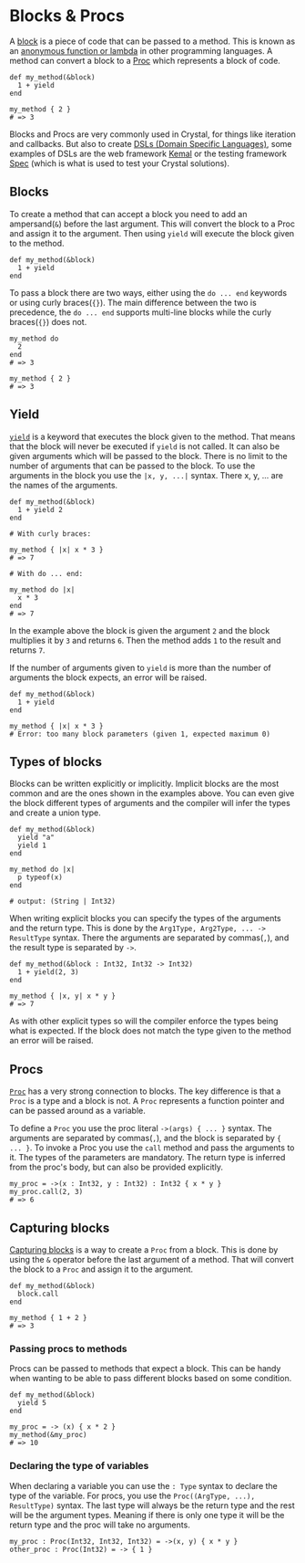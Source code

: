 # Blocks & Procs

A [block][block] is a piece of code that can be passed to a method.
This is known as an [anonymous function or lambda][anonymous function] in other programming languages.
A method can convert a block to a [Proc][proc] which represents a block of code.

```crystal
def my_method(&block)
  1 + yield
end

my_method { 2 }
# => 3
```

Blocks and Procs are very commonly used in Crystal, for things like iteration and callbacks.
But also to create [DSLs (Domain Specific Languages)][dsl], some examples of DSLs are the web framework [Kemal][kemal] or the testing framework [Spec][spec] (which is what is used to test your Crystal solutions).

## Blocks

To create a method that can accept a block you need to add an ampersand(`&`) before the last argument.
This will convert the block to a Proc and assign it to the argument.
Then using `yield` will execute the block given to the method.

```crystal
def my_method(&block)
  1 + yield
end
```

To pass a block there are two ways, either using the `do ... end` keywords or using curly braces(`{}`).
The main difference between the two is precedence, the `do ... end` supports multi-line blocks while the curly braces(`{}`) does not.

```crystal
my_method do
  2
end
# => 3

my_method { 2 }
# => 3
```

## Yield

[`yield`][yield] is a keyword that executes the block given to the method.
That means that the block will never be executed if `yield` is not called.
It can also be given arguments which will be passed to the block.
There is no limit to the number of arguments that can be passed to the block.
To use the arguments in the block you use the `|x, y, ...|` syntax.
There x, y, ... are the names of the arguments.

```crystal
def my_method(&block)
  1 + yield 2
end

# With curly braces:

my_method { |x| x * 3 }
# => 7

# With do ... end:

my_method do |x|
  x * 3
end
# => 7
```

In the example above the block is given the argument `2` and the block multiplies it by `3` and returns `6`.
Then the method adds `1` to the result and returns `7`.

If the number of arguments given to `yield` is more than the number of arguments the block expects, an error will be raised.

```crystal
def my_method(&block)
  1 + yield
end

my_method { |x| x * 3 }
# Error: too many block parameters (given 1, expected maximum 0)
```

## Types of blocks

Blocks can be written explicitly or implicitly.
Implicit blocks are the most common and are the ones shown in the examples above.
You can even give the block different types of arguments and the compiler will infer the types and create a union type.

```crystal
def my_method(&block)
  yield "a"
  yield 1
end

my_method do |x|
  p typeof(x)
end

# output: (String | Int32)
```

When writing explicit blocks you can specify the types of the arguments and the return type.
This is done by the `Arg1Type, Arg2Type, ... -> ResultType` syntax.
There the arguments are separated by commas(`,`), and the result type is separated by `->`.

```crystal
def my_method(&block : Int32, Int32 -> Int32)
  1 + yield(2, 3)
end

my_method { |x, y| x * y }
# => 7
```

As with other explicit types so will the compiler enforce the types being what is expected.
If the block does not match the type given to the method an error will be raised.

## Procs

[`Proc`][proc] has a very strong connection to blocks.
The key difference is that a `Proc` is a type and a block is not.
A `Proc` represents a function pointer and can be passed around as a variable.

To define a `Proc` you use the proc literal `->(args) { ... }` syntax.
The arguments are separated by commas(`,`), and the block is separated by `{ ... }`.
To invoke a Proc you use the `call` method and pass the arguments to it.
The types of the parameters are mandatory.
The return type is inferred from the proc's body, but can also be provided explicitly.

```crystal
my_proc = ->(x : Int32, y : Int32) : Int32 { x * y }
my_proc.call(2, 3)
# => 6
```

## Capturing blocks

[Capturing blocks][capturing-blocks] is a way to create a `Proc` from a block.
This is done by using the `&` operator before the last argument of a method.
That will convert the block to a `Proc` and assign it to the argument. 

```crystal
def my_method(&block)
  block.call
end

my_method { 1 + 2 }
# => 3
```

### Passing procs to methods

Procs can be passed to methods that expect a block.
This can be handy when wanting to be able to pass different blocks based on some condition.

```crystal
def my_method(&block)
  yield 5
end

my_proc = -> (x) { x * 2 }
my_method(&my_proc)
# => 10
```

### Declaring the type of variables

When declaring a variable you can use the `: Type` syntax to declare the type of the variable.
For procs, you use the `Proc((ArgType, ...), ResultType)` syntax.
The last type will always be the return type and the rest will be the argument types.
Meaning if there is only one type it will be the return type and the proc will take no arguments.

```crystal
my_proc : Proc(Int32, Int32, Int32) = ->(x, y) { x * y }
other_proc : Proc(Int32) = -> { 1 }
```

[proc]: https://crystal-lang.org/reference/syntax_and_semantics/literals/proc.html
[block]: https://crystal-lang.org/reference/syntax_and_semantics/blocks_and_procs.html
[yield]: https://crystal-lang.org/reference/syntax_and_semantics/blocks_and_procs.html#yield-arguments
[capturing-blocks]: https://crystal-lang.org/reference/syntax_and_semantics/capturing_blocks.html
[kemal]: https://kemalcr.com/
[spec]: https://crystal-lang.org/reference/guides/testing.html
[dsl]: https://en.wikipedia.org/wiki/Domain-specific_language
[anonymous function]: https://en.wikipedia.org/wiki/Anonymous_function

